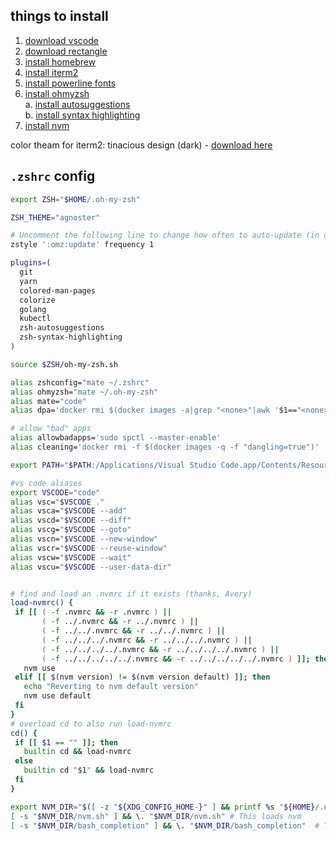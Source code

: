## things to install
1. [download vscode](https://code.visualstudio.com/download)
2. [download rectangle](https://rectangleapp.com/)
3. [install homebrew](https://docs.brew.sh/Installation)
4. [install iterm2](https://iterm2.com/)
5. [install powerline fonts](https://github.com/powerline/fonts) 
6. [install ohmyzsh](https://github.com/ohmyzsh/ohmyzsh)  
  a. [install autosuggestions](https://github.com/zsh-users/zsh-autosuggestions/blob/master/INSTALL.md#oh-my-zsh)  
  b. [install syntax highlighting](https://github.com/zsh-users/zsh-syntax-highlighting/blob/master/INSTALL.md#oh-my-zsh)  
7. [install nvm](https://github.com/nvm-sh/nvm?tab=readme-ov-file#install--update-script)


color theam for iterm2: tinacious design (dark) - [download here](https://iterm2colorschemes.com/)

## `.zshrc` config

```bash
export ZSH="$HOME/.oh-my-zsh"

ZSH_THEME="agnoster"

# Uncomment the following line to change how often to auto-update (in days).
zstyle ':omz:update' frequency 1

plugins=(
  git
  yarn
  colored-man-pages
  colorize
  golang
  kubectl
  zsh-autosuggestions
  zsh-syntax-highlighting
)

source $ZSH/oh-my-zsh.sh

alias zshconfig="mate ~/.zshrc"
alias ohmyzsh="mate ~/.oh-my-zsh"
alias mate="code"
alias dpa='docker rmi $(docker images -a|grep "<none>"|awk '$1=="<none>" {print $3}')'

# allow "bad" apps
alias allowbadapps='sudo spctl --master-enable'
alias cleaning='docker rmi -f $(docker images -q -f "dangling=true")'

export PATH="$PATH:/Applications/Visual Studio Code.app/Contents/Resources/app/bin"

#vs code aliases
export VSCODE="code"
alias vsc="$VSCODE ."
alias vsca="$VSCODE --add"
alias vscd="$VSCODE --diff"
alias vscg="$VSCODE --goto"
alias vscn="$VSCODE --new-window"
alias vscr="$VSCODE --reuse-window"
alias vscw="$VSCODE --wait"
alias vscu="$VSCODE --user-data-dir"


# find and load an .nvmrc if it exists (thanks, Avery)
load-nvmrc() {
 if [[ ( -f .nvmrc && -r .nvmrc ) ||
       ( -f ../.nvmrc && -r ../.nvmrc ) ||
       ( -f ../../.nvmrc && -r ../../.nvmrc ) ||
       ( -f ../../../.nvmrc && -r ../../../.nvmrc ) ||
       ( -f ../../../../.nvmrc && -r ../../../../.nvmrc ) ||
       ( -f ../../../../../.nvmrc && -r ../../../../../.nvmrc ) ]]; then
   nvm use
 elif [[ $(nvm version) != $(nvm version default) ]]; then
   echo "Reverting to nvm default version"
   nvm use default
 fi
}
# overload cd to also run load-nvmrc
cd() {
 if [[ $1 == "" ]]; then
   builtin cd && load-nvmrc
 else
   builtin cd "$1" && load-nvmrc
 fi
}

export NVM_DIR="$([ -z "${XDG_CONFIG_HOME-}" ] && printf %s "${HOME}/.nvm" || printf %s "${XDG_CONFIG_HOME}/nvm")"
[ -s "$NVM_DIR/nvm.sh" ] && \. "$NVM_DIR/nvm.sh" # This loads nvm
[ -s "$NVM_DIR/bash_completion" ] && \. "$NVM_DIR/bash_completion"  # This loads nvm bash_completion

```
